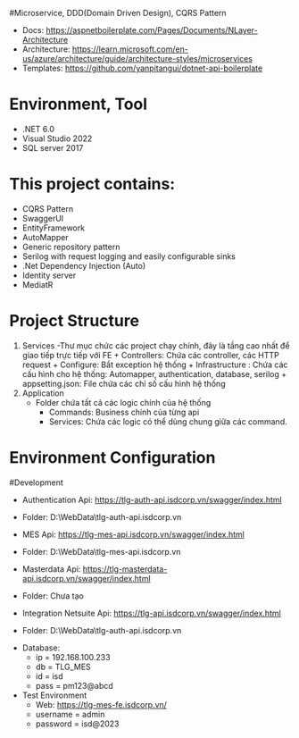 ﻿#Microservice, DDD(Domain Driven Design), CQRS Pattern
- Docs: https://aspnetboilerplate.com/Pages/Documents/NLayer-Architecture
- Architecture: https://learn.microsoft.com/en-us/azure/architecture/guide/architecture-styles/microservices
- Templates: https://github.com/yanpitangui/dotnet-api-boilerplate

# Environment, Tool
- .NET 6.0
- Visual Studio 2022
- SQL server 2017

# This project contains:
- CQRS Pattern 
- SwaggerUI
- EntityFramework
- AutoMapper
- Generic repository pattern
- Serilog with request logging and easily configurable sinks
- .Net Dependency Injection (Auto)
- Identity server
- MediatR

# Project Structure
1. Services
	-Thư mục chức các project chạy chính, đây là tầng cao nhất để giao tiếp trực tiếp với FE
		+ Controllers: Chứa các controller, các HTTP request
		+ Configure: Bắt exception hệ thống
		+ Infrastructure : Chứa các cấu hình cho hệ thống: Automapper, authentication, database, serilog
		+ appsetting.json: File chứa các chỉ số cấu hình hệ thống
2. Application
	- Folder chứa tất cả các logic chính của hệ thống
		+ Commands: Business chính của từng api
		+ Services: Chứa các logic có thể dùng chung giữa các command.

# Environment Configuration
#Development
- Authentication Api: https://tlg-auth-api.isdcorp.vn/swagger/index.html
+ Folder: D:\WebData\tlg-auth-api.isdcorp.vn
- MES Api: https://tlg-mes-api.isdcorp.vn/swagger/index.html
+ Folder: D:\WebData\tlg-mes-api.isdcorp.vn
- Masterdata Api: https://tlg-masterdata-api.isdcorp.vn/swagger/index.html
+ Folder: Chưa tạo
- Integration Netsuite Api: https://tlg-api.isdcorp.vn/swagger/index.html
+ Folder: D:\WebData\tlg-auth-api.isdcorp.vn

- Database:
	+ ip = 192.168.100.233
	+ db = TLG_MES
	+ id = isd
	+ pass = pm123@abcd
- Test Environment 
   - Web: https://tlg-mes-fe.isdcorp.vn/
	+ username = admin
	+ password = isd@2023
